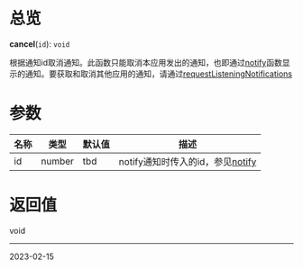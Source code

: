 # 总览

**cancel**(`id`): `void`

根据通知id取消通知。此函数只能取消本应用发出的通知，也即通过[notify](https://pro.autojs.org/docs/zh/v9/generated/modules/notification.html#notify)函数显示的通知。要获取和取消其他应用的通知，请通过[requestListeningNotifications](https://pro.autojs.org/docs/zh/v9/generated/modules/notification.html#requestlisteningnotifications)

# 参数

| 名称 | 类型   | 默认值 | 描述 |
| ---- | ------ | ------ | ---- |
| id   | number | tbd    | notify通知时传入的id，参见[notify](https://pro.autojs.org/docs/zh/v9/generated/modules/notification.html#notify)     |


# 返回值

void

---
2023-02-15